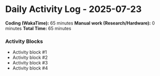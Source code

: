 # Daily Activity Log - 2025-07-23

**Coding (WakaTime):** 65 minutes
**Manual work (Research/Hardware):** 0 minutes
**Total Time:** 65 minutes

### Activity Blocks
- Activity block #1
- Activity block #2
- Activity block #3
- Activity block #4
